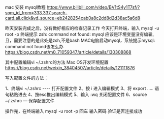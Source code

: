 
mac 安装 mysql教程
https://www.bilibili.com/video/BV1tS4y1T7sf/?spm_id_from=333.337.search-card.all.click&vd_source=eb2428254cab0a8c2dd8d2d38ac5a6d8

昨天安装完成之后，没有做好相应的检查记录工作
今天打开终端，输入 mysql -u root -p
终端提示 zsh: command not found: mysql
应该是环境变量没有编辑,且，需要注意的是此处是zsh,不是bash
MAC电脑启动mysql，系统提示mysql: command not found该怎么办
https://blog.csdn.net/m0_71059347/article/details/130308868

其中配置编辑vi ~/.zshrc的方法
Mac OS开发环境配置
https://blog.csdn.net/weixin_38404507/article/details/121111876

写入配置文件的方法：

1、终端vi ~/.zshrc ---- 打开配置文件
2、按 i 进入编辑模式
3、将 export .....  语句粘贴进去
4、按esc推出编辑模式
5、输入 :wq  关闭配置文件
6、source ~/.zshrc — 保存配置文件

操作完，在终端输入 mysql -u root -p
回车
输入密码
验证是否连接成功